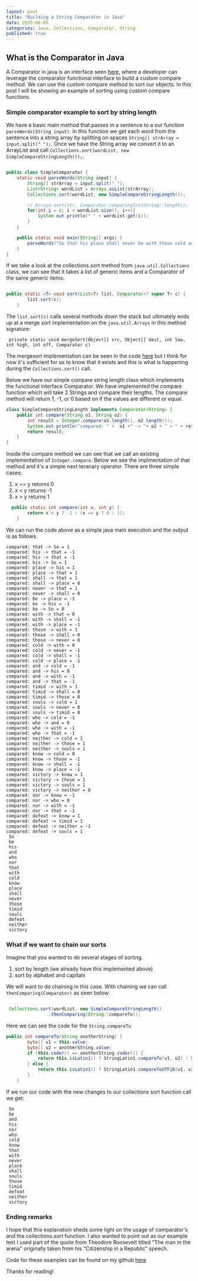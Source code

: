 ```yaml
---
layout: post
title: "Building a String Comparator in Java"
date: 2020-06-05
categories: Java, Collections, Comparator, String
published: true
---
```



## What is the Comparator in Java

A Comparator in java is an interface seen [here](https://docs.oracle.com/javase/8/docs/api/java/util/Comparator.html), where a developer can leverage the comparator functional interface to build a custom compare method.  We can use the custom compare method to sort our objects.  In this post I will be showing an example of sorting using custom compare functions.

### Simple comparator example to sort by string length
We have a basic main method that passes in a sentence to a our function `parseWords(String input)`.  In this function we get each word from the sentence into a string array by splitting on spaces `String[] strArray = input.split(" ");`.  Once we have the String array we convert it to an ArrayList and call `Collections.sort(wordList, new SimpleCompareStringLength());`.  



```java

public class SimpleComparator {
    static void parseWords(String input) {
        String[] strArray = input.split(" ");
        List<String> wordList = Arrays.asList(strArray);
        Collections.sort(wordList, new SimpleCompareStringLength());

        // Arrays.sort(str, Comparator.comparingInt(String::length));
        for(int i = 0; i < wordList.size(); i++){
            System.out.println(" " + wordList.get(i));
        }
    }

    public static void main(String[] args) {
        parseWords("So that his place shall never be with those cold and timid souls who neither know victory nor defeat");
    }
}
```

If we take a look at the collections.sort method from `java.util.Collections` class, we can see that it takes a list of generic items and a Comparator of the same generic items.

```java

public static <T> void sort(List<T> list, Comparator<? super T> c) {
        list.sort(c);
    }


```

The `list.sort(c)` calls several methods down the stack but ultimately ends up at a merge sort implementation on the `java.util.Arrays`  in this method signature:

` private static void mergeSort(Object[] src, Object[] dest, int low, int high, int off, Comparator c)`

The mergesort implementation can be seen in the code [here](https://docs.oracle.com/javase/7/docs/api/java/util/Arrays.html#sort(T[],%20int,%20int,%20java.util.Comparator)) but I think for now it's sufficient for us to know that it exists and this is what is happening during the `Collections.sort()` call.

Below we have our simple compare string length class which implements the functional interface Comparator<T>.  We have implemented the compare function which will take 2 Strings and compare their lengths.  The compare method will return 1, -1, or 0 based on if the values are different or equal.

```java
class SimpleCompareStringLength implements Comparator<String> {
    public int compare(String o1, String o2) {
        int result = Integer.compare(o1.length(), o2.length());
        System.out.println("compared: " +  o1 +" -> "+ o2 + " = " + result);
        return result;
    }
}

```

Inside the compare method we can see that we call an existing implementation of `Integer.compare`.  Below we see the implmentation of that method and it's a simple next teranary operator.  There are three simple cases:
1. x == y returns 0
2. x < y returns -1
3. x > y returns 1

```java
  public static int compare(int x, int y) {
        return x < y ? -1 : (x == y ? 0 : 1);
    }
```


We can run the code above as a simple java main execution and the output is as follows. 

```text
compared: that -> So = 1
compared: his -> that = -1
compared: his -> that = -1
compared: his -> So = 1
compared: place -> his = 1
compared: place -> that = 1
compared: shall -> that = 1
compared: shall -> place = 0
compared: never -> that = 1
compared: never -> shall = 0
compared: be -> place = -1
compared: be -> his = -1
compared: be -> So = 0
compared: with -> that = 0
compared: with -> shall = -1
compared: with -> place = -1
compared: those -> with = 1
compared: those -> shall = 0
compared: those -> never = 0
compared: cold -> with = 0
compared: cold -> never = -1
compared: cold -> shall = -1
compared: cold -> place = -1
compared: and -> cold = -1
compared: and -> his = 0
compared: and -> with = -1
compared: and -> that = -1
compared: timid -> with = 1
compared: timid -> shall = 0
compared: timid -> those = 0
compared: souls -> cold = 1
compared: souls -> never = 0
compared: souls -> timid = 0
compared: who -> cold = -1
compared: who -> and = 0
compared: who -> with = -1
compared: who -> that = -1
compared: neither -> cold = 1
compared: neither -> those = 1
compared: neither -> souls = 1
compared: know -> cold = 0
compared: know -> those = -1
compared: know -> shall = -1
compared: know -> place = -1
compared: victory -> know = 1
compared: victory -> those = 1
compared: victory -> souls = 1
compared: victory -> neither = 0
compared: nor -> know = -1
compared: nor -> who = 0
compared: nor -> with = -1
compared: nor -> that = -1
compared: defeat -> know = 1
compared: defeat -> timid = 1
compared: defeat -> neither = -1
compared: defeat -> souls = 1
 So
 be
 his
 and
 who
 nor
 that
 with
 cold
 know
 place
 shall
 never
 those
 timid
 souls
 defeat
 neither
 victory
```
### What if we want to chain our sorts
Imagine that you wanted to do several stages of sorting.  
1. sort by length (we already have this implemented above)
2. sort by alphabet and capitals

We will want to do chaining in this case.  With chaining we can call `thenComparing(Comparator)` as seen below:

```java

 Collections.sort(wordList, new SimpleCompareStringLength()
                .thenComparing(String::compareTo));

```

Here we can see the code for the `String.compareTo`

```java
public int compareTo(String anotherString) {
        byte[] v1 = this.value;
        byte[] v2 = anotherString.value;
        if (this.coder() == anotherString.coder()) {
            return this.isLatin1() ? StringLatin1.compareTo(v1, v2) : StringUTF16.compareTo(v1, v2);
        } else {
            return this.isLatin1() ? StringLatin1.compareToUTF16(v1, v2) : StringUTF16.compareToLatin1(v1, v2);
        }
    }
```

If we run our code with the new changes to our collections sort function call we get:

```text
 So
 be
 and
 his
 nor
 who
 cold
 know
 that
 with
 never
 place
 shall
 souls
 those
 timid
 defeat
 neither
 victory
```

### Ending remarks

I hope that this explanation sheds some light on the usage of comparator's and the collections.sort function.  I also wanted to point out as our example text I used part of the quote from Theodore Roosevelt titled "The man in the arena" originally taken from his “Citizenship in a Republic” speech.

Code for these examples can be found on my github [here](https://github.com/Matt-st/Learning-Topics/blob/master/ds-algo/Comparator/src/main/java/SimpleComparator.java)

Thanks for reading!

